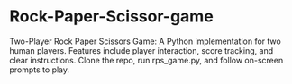 # Rock-Paper-Scissor-game
Two-Player Rock Paper Scissors Game: A Python implementation for two human players. Features include player interaction, score tracking, and clear instructions. Clone the repo, run rps_game.py, and follow on-screen prompts to play.
